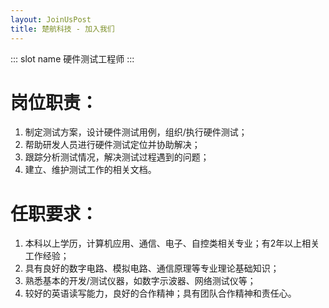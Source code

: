 ```yaml
---
layout: JoinUsPost
title: 楚航科技 - 加入我们
---
```


::: slot name
硬件测试工程师
:::

# 岗位职责：
1. 制定测试方案，设计硬件测试用例，组织/执行硬件测试；
2. 帮助研发人员进行硬件测试定位并协助解决；
3. 跟踪分析测试情况，解决测试过程遇到的问题；
4. 建立、维护测试工作的相关文档。

# 任职要求：
1. 本科以上学历，计算机应用、通信、电子、自控类相关专业；有2年以上相关工作经验；
2. 具有良好的数字电路、模拟电路、通信原理等专业理论基础知识；
3. 熟悉基本的开发/测试仪器，如数字示波器、网络测试仪等；
4. 较好的英语读写能力，良好的合作精神；具有团队合作精神和责任心。

